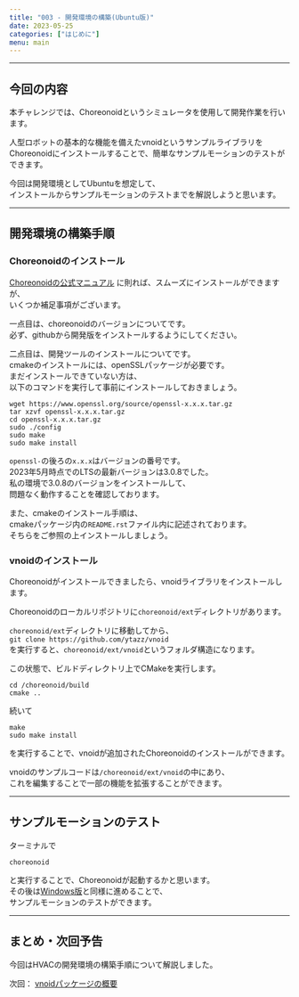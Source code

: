 ```yaml
---
title: "003 - 開発環境の構築(Ubuntu版)"
date: 2023-05-25
categories: ["はじめに"]
menu: main
---
```


---

## 今回の内容
本チャレンジでは、Choreonoidというシミュレータを使用して開発作業を行います。

人型ロボットの基本的な機能を備えたvnoidというサンプルライブラリを  
Choreonoidにインストールすることで、簡単なサンプルモーションのテストができます。

今回は開発環境としてUbuntuを想定して、  
インストールからサンプルモーションのテストまでを解説しようと思います。

---

## 開発環境の構築手順
### Choreonoidのインストール

[Choreonoidの公式マニュアル](https://choreonoid.org/ja/documents/latest/install/build-ubuntu.html)
に則れば、スムーズにインストールができますが、  
いくつか補足事項がございます。

一点目は、choreonoidのバージョンについてです。  
必ず、githubから開発版をインストールするようにしてください。

二点目は、開発ツールのインストールについてです。  
cmakeのインストールには、openSSLパッケージが必要です。  
まだインストールできていない方は、  
以下のコマンドを実行して事前にインストールしておきましょう。
```
wget https://www.openssl.org/source/openssl-x.x.x.tar.gz
tar xzvf openssl-x.x.x.tar.gz
cd openssl-x.x.x.tar.gz
sudo ./config
sudo make
sudo make install
```
`openssl-`の後ろの`x.x.x`はバージョンの番号です。  
2023年5月時点でのLTSの最新バージョンは3.0.8でした。  
私の環境で3.0.8のバージョンをインストールして、  
問題なく動作することを確認しております。

また、cmakeのインストール手順は、  
cmakeパッケージ内の`README.rst`ファイル内に記述されております。  
そちらをご参照の上インストールしましょう。

### vnoidのインストール
Choreonoidがインストールできましたら、vnoidライブラリをインストールします。

Choreonoidのローカルリポジトリに`choreonoid/ext`ディレクトリがあります。

`choreonoid/ext`ディレクトリに移動してから、  
`git clone https://github.com/ytazz/vnoid`  
を実行すると、`choreonoid/ext/vnoid`というフォルダ構造になります。

この状態で、ビルドディレクトリ上でCMakeを実行します。
```
cd /choreonoid/build
cmake ..
```
続いて
```
make
sudo make install
```
を実行することで、vnoidが追加されたChoreonoidのインストールができます。

vnoidのサンプルコードは`/choreonoid/ext/vnoid`の中にあり、  
これを編集することで一部の機能を拡張することができます。

---

## サンプルモーションのテスト

ターミナルで
```
choreonoid
```
と実行することで、Choreonoidが起動するかと思います。  
その後は[Windows版](https://miyatanikoki.github.io/posts/setup_windows/)と同様に進めることで、  
サンプルモーションのテストができます。

---

## まとめ・次回予告
今回はHVACの開発環境の構築手順について解説しました。

次回： [vnoidパッケージの概要](https://koomiy.github.io/posts/vnoid_abst/)
